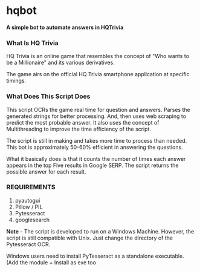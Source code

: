 # hqbot
<strong> A simple bot to automate answers in HQTrivia </strong>

<h3>What Is HQ Trivia</h3>
HQ Trivia is an online game that resembles the concept of "Who wants to be a Millionaire" and its various derivatives. 

The game airs on the official HQ Trivia smartphone application at specific timings. 

<h3>What Does This Script Does</h3>
This script OCRs the game real time for question and answers. Parses the generated strings for better processing. And, then uses web scraping to predict the most probable answer. It also uses the concept of Multithreading to improve the time efficiency of the script.

The script is still in making and takes more time to process than needed. This bot is  approximately 50-60% efficient in answering the questions.

What it basically does is that it counts the number of times each answer appears in the top Five results in Google SERP. The script returns the possible answer for each result.

<h3>REQUIREMENTS</h3>
<ol>
  <li>pyautogui</li>
  <li>Pillow / PIL</li>
  <li>Pytesseract</li>                                                                                    
  <li>googlesearch</li>
</ol>

<strong>Note</strong> - The script is developed to run on a Windows Machine. However, the script is still compatible with Unix. Just change the directory of the Pytesseract OCR.

Windows users need to install PyTesseract as a standalone executable. <underline>(Add the module + Install as exe too</underline>
